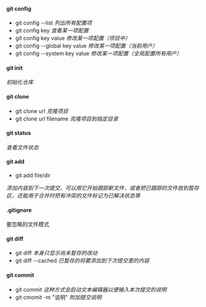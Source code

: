 #### git config

- git config --list *列出所有配置项*
- git config key *查看某一项配置*
- git config key value *修改某一项配置（项目中）*
- git config --global key value *修改某一项配置（当前用户）*
- git config --system key value *修改某一项配置（全局配置所有用户）*

#### git init

*初始化仓库*

#### git clone 

- git clone url *克隆项目*
- git clone url filename *克隆项目到指定目录*

#### git status

*查看文件状态*


#### git add 

- git add file/dir 

*添加内容到下一次提交，可以用它开始跟踪新文件，或者把已跟踪的文件放到暂存区，还能用于合并时把有冲突的文件标记为已解决状态等*

#### .gitignore

要忽略的文件模式

#### git diff

- git diff *本身只显示尚未暂存的改动*
- git diff --cached *已暂存的将要添加到下次提交里的内容*

#### git commit

- git commit *这种方式会启动文本编辑器以便输入本次提交的说明*
- git cmomit -m "说明" *附加提交说明*

